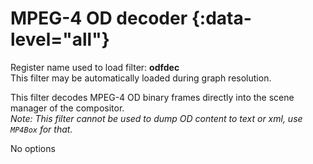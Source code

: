 <!-- automatically generated - do not edit, patch gpac/applications/gpac/gpac.c -->

# MPEG-4 OD decoder  {:data-level="all"}  
  
Register name used to load filter: __odfdec__  
This filter may be automatically loaded during graph resolution.  
  
This filter decodes MPEG-4 OD binary frames directly into the scene manager of the compositor.  
_Note: This filter cannot be used to dump OD content to text or xml, use `MP4Box` for that._  
  
No options  
  
